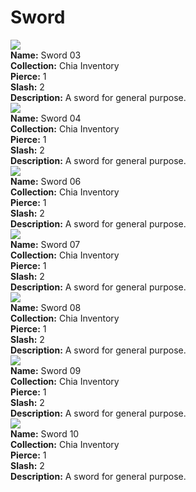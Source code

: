 # Sword

<div class="item_thumbnail_detail">
<img src="https://c3gipvtflesrwhoyxhzzwjivmyb7ufewfafvxq3ylslycsvcne.arweave.net/FsyH1mVZJRsd2LnzmyUVZgP6FJYoC_1vDeFyXgUqiac"><br/>
<div><strong>Name:</strong> Sword 03</div>
<div><strong>Collection:</strong> Chia Inventory</div>
<div><strong>Pierce:</strong> 1</div>
<div><strong>Slash:</strong> 2</div>
<div><strong>Description:</strong> A sword for general purpose.</div>
</div>
<div class="item_thumbnail_detail">
<img src="https://tfns6ihu7nice2iuaq2m423k6uliasag3ggpqumglpz3vl2jgi.arweave.net/mVsvIPT7UCJpFAQ0zmtq9RaASAbZjPhRhlvzuq9J-Ms"><br/>
<div><strong>Name:</strong> Sword 04</div>
<div><strong>Collection:</strong> Chia Inventory</div>
<div><strong>Pierce:</strong> 1</div>
<div><strong>Slash:</strong> 2</div>
<div><strong>Description:</strong> A sword for general purpose.</div>
</div>
<div class="item_thumbnail_detail">
<img src="https://3u2mjzvolk7ex4tkqqaod6urd6djzb2pez2ce6greysqnf3ngslq.arweave.net/3TTE5q5avkvyaoQA4fqRH4ach08mdCJ40SYlBpdtNJc"><br/>
<div><strong>Name:</strong> Sword 06</div>
<div><strong>Collection:</strong> Chia Inventory</div>
<div><strong>Pierce:</strong> 1</div>
<div><strong>Slash:</strong> 2</div>
<div><strong>Description:</strong> A sword for general purpose.</div>
</div>
<div class="item_thumbnail_detail">
<img src="https://pwsn4kgehxnsiewjthl4pwalxxuqelcvcvf2mfczmurtdiv2ba.arweave.net/faTeKMQ92yQSyZnXx9gLvekCLFUVS_6YUWWUjMaK6CE"><br/>
<div><strong>Name:</strong> Sword 07</div>
<div><strong>Collection:</strong> Chia Inventory</div>
<div><strong>Pierce:</strong> 1</div>
<div><strong>Slash:</strong> 2</div>
<div><strong>Description:</strong> A sword for general purpose.</div>
</div>
<div class="item_thumbnail_detail">
<img src="https://vs6ddasvfucq6hwnby2ovfial43uylz4stxc6vkkhzqbmfbvha.arweave.net/rLwxglUtBQ8e-zQ406pUAXzdMLzyU7i9VSj5gFhQ1OI"><br/>
<div><strong>Name:</strong> Sword 08</div>
<div><strong>Collection:</strong> Chia Inventory</div>
<div><strong>Pierce:</strong> 1</div>
<div><strong>Slash:</strong> 2</div>
<div><strong>Description:</strong> A sword for general purpose.</div>
</div>
<div class="item_thumbnail_detail">
<img src="https://qgocum3ii5upcoewpulgs4kmvjcjoviu5ylt4xdrzcgz7n3r3y.arweave.net/gZ-wqM2hHaPE4ln0WaXFMqkSXVRTuFz5ccciNn7dx3g"><br/>
<div><strong>Name:</strong> Sword 09</div>
<div><strong>Collection:</strong> Chia Inventory</div>
<div><strong>Pierce:</strong> 1</div>
<div><strong>Slash:</strong> 2</div>
<div><strong>Description:</strong> A sword for general purpose.</div>
</div>
<div class="item_thumbnail_detail">
<img src="https://55ttc4wa5dqpqjgbmouww5xoymvg2ibhis3adwwvjjrntcirclcq.arweave.net/72cxcsDo4PgkwWOpa3buwyptICdEtgHa1Upi2YkREsU"><br/>
<div><strong>Name:</strong> Sword 10</div>
<div><strong>Collection:</strong> Chia Inventory</div>
<div><strong>Pierce:</strong> 1</div>
<div><strong>Slash:</strong> 2</div>
<div><strong>Description:</strong> A sword for general purpose.</div>
</div>


